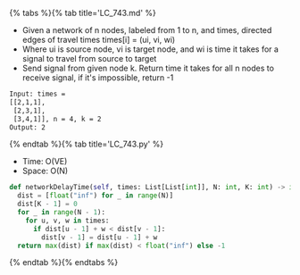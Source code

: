 {% tabs %}{% tab title='LC_743.md' %}

* Given a network of n nodes, labeled from 1 to n, and times, directed edges of travel times times[i] = (ui, vi, wi)
* Where ui is source node, vi is target node, and wi is time it takes for a signal to travel from source to target
* Send signal from given node k. Return time it takes for all n nodes to receive signal, if it's impossible, return -1

```txt
Input: times =
[[2,1,1],
 [2,3,1],
 [3,4,1]], n = 4, k = 2
Output: 2
```

{% endtab %}{% tab title='LC_743.py' %}

* Time: O(VE)
* Space: O(N)

```py
def networkDelayTime(self, times: List[List[int]], N: int, K: int) -> int:
  dist = [float("inf") for _ in range(N)]
  dist[K - 1] = 0
  for _ in range(N - 1):
    for u, v, w in times:
      if dist[u - 1] + w < dist[v - 1]:
        dist[v - 1] = dist[u - 1] + w
  return max(dist) if max(dist) < float("inf") else -1
```

{% endtab %}{% endtabs %}
